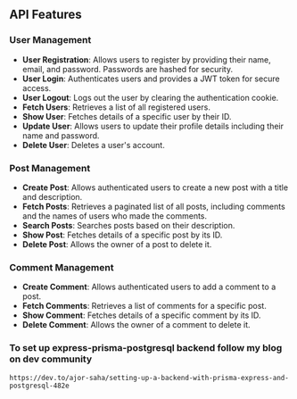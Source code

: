 ## API Features

### User Management
- **User Registration**: Allows users to register by providing their name, email, and password. Passwords are hashed for security.
- **User Login**: Authenticates users and provides a JWT token for secure access.
- **User Logout**: Logs out the user by clearing the authentication cookie.
- **Fetch Users**: Retrieves a list of all registered users.
- **Show User**: Fetches details of a specific user by their ID.
- **Update User**: Allows users to update their profile details including their name and password.
- **Delete User**: Deletes a user's account.

### Post Management
- **Create Post**: Allows authenticated users to create a new post with a title and description.
- **Fetch Posts**: Retrieves a paginated list of all posts, including comments and the names of users who made the comments.
- **Search Posts**: Searches posts based on their description.
- **Show Post**: Fetches details of a specific post by its ID.
- **Delete Post**: Allows the owner of a post to delete it.

### Comment Management
- **Create Comment**: Allows authenticated users to add a comment to a post.
- **Fetch Comments**: Retrieves a list of comments for a specific post.
- **Show Comment**: Fetches details of a specific comment by its ID.
- **Delete Comment**: Allows the owner of a comment to delete it.

### To set up express-prisma-postgresql backend follow my blog on dev community

```
https://dev.to/ajor-saha/setting-up-a-backend-with-prisma-express-and-postgresql-482e
```